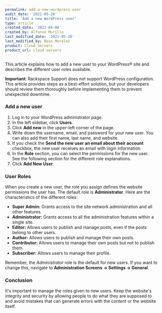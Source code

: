 ```yaml
---
permalink: add-a-new-wordpress-user
audit_date: '2021-05-26'
title: 'Add a new WordPress user'
type: article
created_date: '2021-04-06'
created_by: Alfonso Murillo
last_modified_date: '2021-05-26'
last_modified_by: Rose Morales
product: Cloud Servers
product_url: cloud-servers
---
```


This article explains how to add a new user to your WordPress&reg; site and
describes the different user roles available.

**Important**: Rackspace Support does not support WordPress configuration. This
article provides steps as a best-effort solution, but your developers should
review them thoroughly before implementing them to prevent unexpected downtime.

### Add a new user

1. Log in to your WordPress administrator page.
2. In the left sidebar, click **Users**.
3. Click **Add new** in the upper-left corner of the page.
4. Write down the username, email, and password for your new user. You can also
   add their first name, last name, and website.
5. If you check the **Send the new user an email about their account** checkbox,
   the new user receives an email with login information.
6. In the **Role** section, you can select the permissions for the new user. See
   the following section for the different role explanations.
7. Click **Add New User**.

### User Roles

When you create a new user, the role you assign defines the website permissions
the user has. The default role is **Administrator**. Here are the characteristics
of the different roles:

- **Super Admin:** Grants access to the site network administration
  and all other features.
- **Administrator:** Grants access to all the administration features within a
  single site.
- **Editor:** Allows users to publish and manage posts, even if the posts
  belong to other users.
- **Author:** Allows users to publish and manage their own posts.
- **Contributor:** Allows users to manage their own posts but not to publish them.
- **Subscriber:** Allows users to manage their profile.

Remember, the *Administrator* role is the default for new users. If
you want to change this, navigate to **Administration Screens -> Settings ->
General**.

### Conclusion

It's important to manage the roles given to new users. Keep the website's
integrity and security by allowing people to do what they are supposed to
and avoid mistakes that can generate errors with the content or the website
itself.
